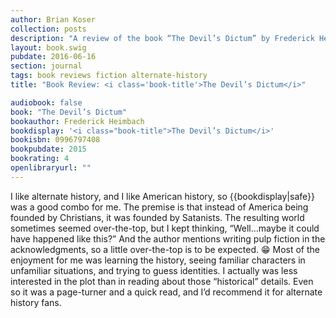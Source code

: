 ```yaml
---
author: Brian Koser
collection: posts
description: "A review of the book “The Devil’s Dictum” by Frederick Heimbach"
layout: book.swig
pubdate: 2016-06-16
section: journal
tags: book reviews fiction alternate-history
title: "Book Review: <i class='book-title'>The Devil’s Dictum</i>"

audiobook: false
book: "The Devil’s Dictum"
bookauthor: Frederick Heimbach
bookdisplay: '<i class="book-title">The Devil’s Dictum</i>'
bookisbn: 0996797408
bookpubdate: 2015
bookrating: 4
openlibraryurl: ""
---
```

I like alternate history, and I like American history, so {{bookdisplay|safe}} was a good combo for me. The premise is that instead of America being founded by Christians, it was founded by Satanists. The resulting world sometimes seemed over-the-top, but I kept thinking, “Well…maybe it could have happened like this?” And the author mentions writing pulp fiction in the acknowledgments, so a little over-the-top is to be expected. 😁 Most of the enjoyment for me was learning the history, seeing familiar characters in unfamiliar situations, and trying to guess identities. I actually was less interested in the plot than in reading about those “historical” details. Even so it was a page-turner and a quick read, and I’d recommend it for alternate history fans.